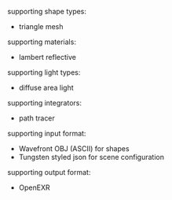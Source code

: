 supporting shape types:

- triangle mesh

supporting materials:

- lambert reflective

supporting light types:

- diffuse area light

supporting integrators:

- path tracer

supporting input format:

- Wavefront OBJ (ASCII) for shapes
- Tungsten styled json for scene configuration

supporting output format:

- OpenEXR